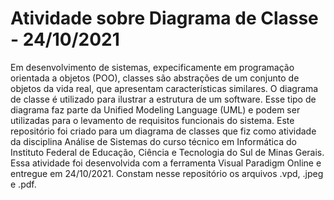 # Atividade sobre Diagrama de Classe - 24/10/2021
Em desenvolvimento de sistemas, expecificamente em programação orientada a objetos (POO), classes são abstrações de um conjunto de objetos da vida real, que apresentam características similares.
O diagrama de classe é utilizado para ilustrar a estrutura de um software.
Esse tipo de diagrama faz parte da Unified Modeling Language (UML) e podem ser utilizadas para o levamento de requisitos funcionais do sistema.
Este repositório foi criado para um diagrama de classes que fiz como atividade da disciplina Análise de Sistemas do curso técnico em Informática do Instituto Federal de Educação, Ciência e Tecnologia do Sul de Minas Gerais.
Essa atividade foi desenvolvida com a ferramenta Visual Paradigm Online e entregue em 24/10/2021.
Constam nesse repositório os arquivos .vpd, .jpeg e .pdf.

